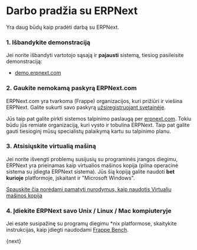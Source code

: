 <!-- add-breadcrumbs -->
# Darbo pradžia su ERPNext

Yra daug būdų kaip pradėti darbą su ERPNext.

### 1\. Išbandykite demonstraciją

Jei norite išbandyti vartotojo sąsają ir **pajausti** sistemą, tiesiog pasileisite demonstraciją:

  * [demo.erpnext.com](https://demo.erpnext.com)

### 2\. Gaukite nemokamą paskyrą ERPNext.com

ERPNext.com yra tvarkoma (Frappe) organizacijos, kuri prižiūri ir viešina ERPNext. Galite sukurti savo paskyrą [užsiregistruojant svetainėje](https://erpnext.com).

Jūs taip pat galite pirkti sistemos talpinimo paslaugą per [erpnext.com](https://erpnext.com). Tokiu būdu jūs remiate organizaciją, kuri vysto ir tobulina ERPNext. Taip pat galite gauti tiesioginį mūsų specialistų palaikymą kartu su talpinimo planu.

### 3\. Atsisiųskite virtualią mašiną

Jei norite išvengti problemų susijusių su programinės įrangos diegimu, ERPNext yra prieinamas kaip virtualios mašinos kopija (pilna operacinė sistema su įdiegta ERPNext sistema). Jūs šią kopiją galite naudoti **bet kurioje** platformoje, įskaitant ir "Microsoft Windows".

[Spauskite čia norėdami pamatyti nurodymus, kaip naudotis Virtualiu mašinos kopija](https://erpnext.com/download)

### 4\. Įdiekite ERPNext savo Unix / Linux / Mac kompiuteryje

Jei esate susipažinę su programų diegimu *nix platformose, skaitykite instrukcijas, kaip įdiegti naudodami [Frappe Bench](https://github.com/frappe/bench).

{next}
